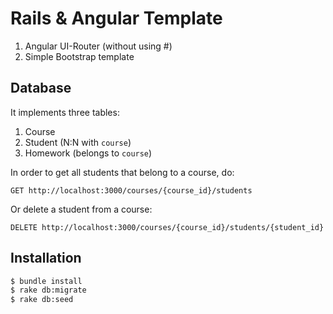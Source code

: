 # Rails & Angular Template

1. Angular UI-Router (without using #)
2. Simple Bootstrap template

## Database

It implements three tables:

1. Course 
2. Student (N:N with ```course```)
3. Homework (belongs to ```course```)

In order to get all students that belong to a course, do:

```
GET http://localhost:3000/courses/{course_id}/students
```

Or delete a student from a course:

```
DELETE http://localhost:3000/courses/{course_id}/students/{student_id}
```

## Installation

```bash
$ bundle install
$ rake db:migrate
$ rake db:seed
```